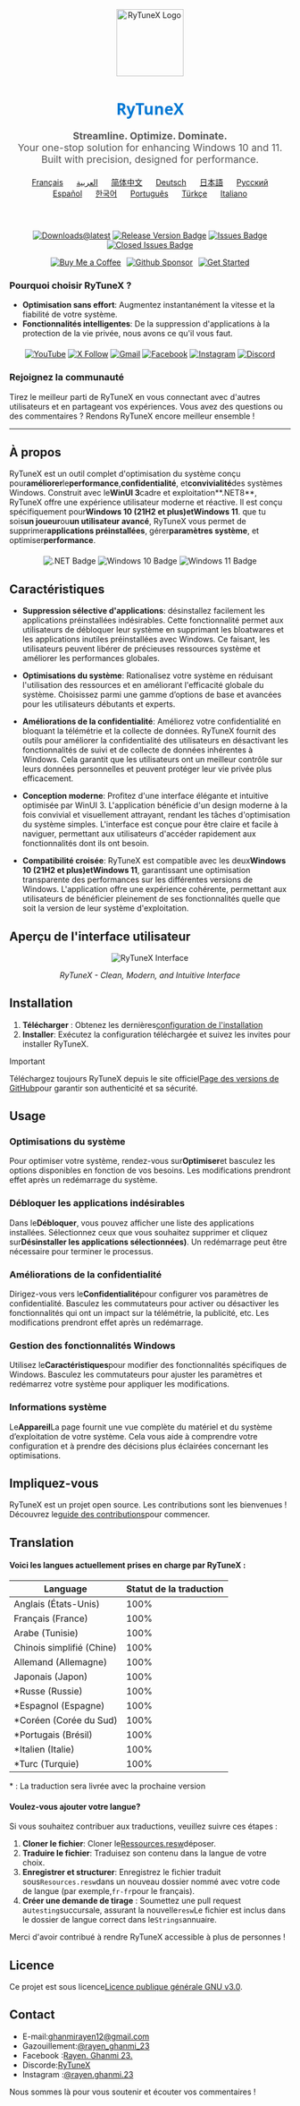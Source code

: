 <div align="center">
  <img src="https://github.com/user-attachments/assets/bc2beddd-99fe-4a50-b85f-0806b754a176" alt="RyTuneX Logo" width="120">
</div>

<h1 align="center" style="font-family: 'Segoe UI', sans-serif; font-weight: 600; color: #0078D4;">RyTuneX</h1>

<p align="center" style="font-size: 1.1rem; color: #555;">
  <strong>Streamline. Optimize. Dominate.</strong><br>
  Your one-stop solution for enhancing Windows 10 and 11. Built with precision, designed for performance.
</p>

<div align="center" style="margin: 20px 0; text-align: center;">
  <a href="README.fr.md" style="margin: 0 10px;">Français</a>
  <a href="README.ar.md" style="margin: 0 10px;">العربية</a>
  <a href="README.zh-CN.md" style="margin: 0 10px;">简体中文</a>
  <a href="README.de.md" style="margin: 0 10px;">Deutsch</a>
  <a href="README.ja.md" style="margin: 0 10px;">日本語</a>
  <a href="README.ru.md" style="margin: 0 10px;">Русский</a>
  <a href="README.es.md" style="margin: 0 10px;">Español</a>
  <a href="README.ko.md" style="margin: 0 10px;">한국어</a>
  <a href="README.pt.md" style="margin: 0 10px;">Português</a>
  <a href="README.tr.md" style="margin: 0 10px;">Türkçe</a>
  <a href="README.it.md" style="margin: 0 10px;">Italiano</a>
</div><br>

<div align="center" style="margin: 20px 0;">
  
  [![Downloads@latest](https://img.shields.io/github/downloads/rayenghanmi/rytunex/total?style=for-the-badge)](https://github.com/rayenghanmi/rytunex/releases/latest/download/RyTuneX.Setup.zip)
  [![Release Version Badge](https://img.shields.io/github/v/release/rayenghanmi/rytunex?style=for-the-badge)](https://github.com/rayenghanmi/rytunex/releases)
  [![Issues Badge](https://img.shields.io/github/issues/rayenghanmi/rytunex?style=for-the-badge)](https://github.com/rayenghanmi/rytunex/issues)
  [![Closed Issues Badge](https://img.shields.io/github/issues-closed/rayenghanmi/rytunex?color=%238256d0&style=for-the-badge)](https://github.com/rayenghanmi/rytunex/issues?q=is%3Aissue+is%3Aclosed)<br>

<a href="https://www.buymeacoffee.com/rayen.ghanmi.22"><img src="https://img.shields.io/badge/Buy_Me_A_Coffee-FFDD00?style=for-the-badge&logo=buy-me-a-coffee&logoColor=black" alt="Buy Me a Coffee" style="margin-right: 10px;"></a><a href="https://github.com/sponsors/rayenghanmi"><img src="https://img.shields.io/badge/sponsor-30363D?style=for-the-badge&logo=GitHub-Sponsors&logoColor=#white" alt="Github Sponsor" style="margin-right: 10px;"></a><a href="https://github.com/rayenghanmi/RyTuneX/wiki/Installation"><img src="https://img.shields.io/badge/Get%20Started-RyTuneX-blue?style=for-the-badge" alt="Get Started"></a>

</div>

### Pourquoi choisir RyTuneX ?

-   **Optimisation sans effort**: Augmentez instantanément la vitesse et la fiabilité de votre système.
-   **Fonctionnalités intelligentes**: De la suppression d'applications à la protection de la vie privée, nous avons ce qu'il vous faut.

<div align="center" style="margin: 20px 0;">
  <a href="https://youtube.com/@rayen.ghanmi.23?sub_confirmation=1"><img src="https://img.shields.io/badge/YouTube-FF0000?style=for-the-badge&logo=youtube&logoColor=white" alt="YouTube"></a>
  <a href="https://twitter.com/rayen_ghanmi_23"><img src="https://img.shields.io/badge/X-000000?style=for-the-badge&logo=x&logoColor=white" alt="X Follow"></a>
  <a href="mailto:ghanmirayen12@gmail.com"><img src="https://img.shields.io/badge/Gmail-D14836?style=for-the-badge&logo=gmail&logoColor=white" alt="Gmail"></a>
  <a href="https://www.facebook.com/rayen.ghanmi.23"><img src="https://img.shields.io/badge/Facebook-1877F2?style=for-the-badge&logo=facebook&logoColor=white" alt="Facebook"></a>
  <a href="https://www.instagram.com/rayen.ghanmi.23"><img src="https://img.shields.io/badge/Instagram-E4405F?style=for-the-badge&logo=instagram&logoColor=white" alt="Instagram"></a>
  <a href="https://discord.gg/gyBzyd364t"><img src="https://img.shields.io/badge/Discord-5865F2?style=for-the-badge&logo=discord&logoColor=white" alt="Discord"></a>
</div>

### Rejoignez la communauté

Tirez le meilleur parti de RyTuneX en vous connectant avec d'autres utilisateurs et en partageant vos expériences. Vous avez des questions ou des commentaires ? Rendons RyTuneX encore meilleur ensemble !

* * *

## À propos

RyTuneX est un outil complet d'optimisation du système conçu pour**améliorer**le**performance**,**confidentialité**, et**convivialité**des systèmes Windows. Construit avec le**WinUI 3**cadre et exploitation**.NET8**, RyTuneX offre une expérience utilisateur moderne et réactive. Il est conçu spécifiquement pour**Windows 10 (21H2 et plus)**et**Windows 11**. que tu sois**un joueur**ou**un utilisateur avancé**, RyTuneX vous permet de supprimer**applications préinstallées**, gérer**paramètres système**, et optimiser**performance**.

<div align="center" style="margin: 20px 0;">
  <img src="https://img.shields.io/badge/.NET8-512BD4?style=for-the-badge&logo=dotnet&logoColor=white" alt=".NET Badge" />
  <img src="https://img.shields.io/badge/Windows_10-0078d7?style=for-the-badge&logo=windows-10&logoColor=white" alt="Windows 10 Badge" />
  <img src="https://img.shields.io/badge/Windows_11-0078d4?style=for-the-badge&logo=windows-11&logoColor=white" alt="Windows 11 Badge" />
</div>

## Caractéristiques

-   **Suppression sélective d'applications**: désinstallez facilement les applications préinstallées indésirables. Cette fonctionnalité permet aux utilisateurs de débloquer leur système en supprimant les bloatwares et les applications inutiles préinstallées avec Windows. Ce faisant, les utilisateurs peuvent libérer de précieuses ressources système et améliorer les performances globales.

-   **Optimisations du système**: Rationalisez votre système en réduisant l'utilisation des ressources et en améliorant l'efficacité globale du système. Choisissez parmi une gamme d’options de base et avancées pour les utilisateurs débutants et experts.

-   **Améliorations de la confidentialité**: Améliorez votre confidentialité en bloquant la télémétrie et la collecte de données. RyTuneX fournit des outils pour améliorer la confidentialité des utilisateurs en désactivant les fonctionnalités de suivi et de collecte de données inhérentes à Windows. Cela garantit que les utilisateurs ont un meilleur contrôle sur leurs données personnelles et peuvent protéger leur vie privée plus efficacement.

-   **Conception moderne**: Profitez d'une interface élégante et intuitive optimisée par WinUI 3. L'application bénéficie d'un design moderne à la fois convivial et visuellement attrayant, rendant les tâches d'optimisation du système simples. L'interface est conçue pour être claire et facile à naviguer, permettant aux utilisateurs d'accéder rapidement aux fonctionnalités dont ils ont besoin.

-   **Compatibilité croisée**: RyTuneX est compatible avec les deux**Windows 10 (21H2 et plus)**et**Windows 11**, garantissant une optimisation transparente des performances sur les différentes versions de Windows. L'application offre une expérience cohérente, permettant aux utilisateurs de bénéficier pleinement de ses fonctionnalités quelle que soit la version de leur système d'exploitation.

## Aperçu de l'interface utilisateur

<div align="center">
  <picture>
    <source media="(prefers-color-scheme: dark)" srcset="https://github.com/user-attachments/assets/e8d2ad64-0401-4b1f-b7c9-c4fc09979459" />
    <source media="(prefers-color-scheme: light)" srcset="https://github.com/user-attachments/assets/86448dc8-49f8-4f80-ab6b-7c8da26e2d2f" />
    <img alt="RyTuneX Interface" src="https://github.com/user-attachments/assets/e8d2ad64-0401-4b1f-b7c9-c4fc09979459" />
  </picture>
  <p><em>RyTuneX - Clean, Modern, and Intuitive Interface</em></p>
</div>

## Installation

1.  **Télécharger** : Obtenez les dernières[configuration de l'installation](https://github.com/rayenghanmi/RyTuneX/releases/latest)
2.  **Installer**: Exécutez la configuration téléchargée et suivez les invites pour installer RyTuneX.

> [!IMPORTANT]  
> Téléchargez toujours RyTuneX depuis le site officiel[Page des versions de GitHub](https://github.com/rayenghanmi/RyTuneX/releases)pour garantir son authenticité et sa sécurité.

## Usage

### Optimisations du système

Pour optimiser votre système, rendez-vous sur**Optimiser**et basculez les options disponibles en fonction de vos besoins. Les modifications prendront effet après un redémarrage du système.

### Débloquer les applications indésirables

Dans le**Débloquer**, vous pouvez afficher une liste des applications installées. Sélectionnez ceux que vous souhaitez supprimer et cliquez sur**Désinstaller les applications sélectionnées)**. Un redémarrage peut être nécessaire pour terminer le processus.

### Améliorations de la confidentialité

Dirigez-vous vers le**Confidentialité**pour configurer vos paramètres de confidentialité. Basculez les commutateurs pour activer ou désactiver les fonctionnalités qui ont un impact sur la télémétrie, la publicité, etc. Les modifications prendront effet après un redémarrage.

### Gestion des fonctionnalités Windows

Utilisez le**Caractéristiques**pour modifier des fonctionnalités spécifiques de Windows. Basculez les commutateurs pour ajuster les paramètres et redémarrez votre système pour appliquer les modifications.

### Informations système

Le**Appareil**La page fournit une vue complète du matériel et du système d’exploitation de votre système. Cela vous aide à comprendre votre configuration et à prendre des décisions plus éclairées concernant les optimisations.

## Impliquez-vous

RyTuneX est un projet open source. Les contributions sont les bienvenues !  
Découvrez le[guide des contributions](https://github.com/rayenghanmi/RyTuneX/blob/main/CONTRIBUTING.md)pour commencer.

## Translation

#### Voici les langues actuellement prises en charge par RyTuneX :

| Language                  | Statut de la traduction |
| ------------------------- | ----------------------- |
| Anglais (États-Unis)      | 100%                    |
| Français (France)         | 100%                    |
| Arabe (Tunisie)           | 100%                    |
| Chinois simplifié (Chine) | 100%                    |
| Allemand (Allemagne)      | 100%                    |
| Japonais (Japon)          | 100%                    |
| \*Russe (Russie)          | 100%                    |
| \*Espagnol (Espagne)      | 100%                    |
| \*Coréen (Corée du Sud)   | 100%                    |
| \*Portugais (Brésil)      | 100%                    |
| \*Italien (Italie)        | 100%                    |
| \*Turc (Turquie)          | 100%                    |

\* : La traduction sera livrée avec la prochaine version

#### Voulez-vous ajouter votre langue?

Si vous souhaitez contribuer aux traductions, veuillez suivre ces étapes :

1.  **Cloner le fichier**: Cloner le[Ressources.resw](../testing/Strings/en-us/Resources.resw)déposer.
2.  **Traduire le fichier**: Traduisez son contenu dans la langue de votre choix.
3.  **Enregistrer et structurer**: Enregistrez le fichier traduit sous`Resources.resw`dans un nouveau dossier nommé avec votre code de langue (par exemple,`fr-fr`pour le français).
4.  **Créer une demande de tirage** : Soumettez une pull request au`testing`succursale, assurant la nouvelle`resw`Le fichier est inclus dans le dossier de langue correct dans le`Strings`annuaire.

Merci d'avoir contribué à rendre RyTuneX accessible à plus de personnes !

## Licence

Ce projet est sous licence[Licence publique générale GNU v3.0](https://github.com/rayenghanmi/RyTuneX/blob/main/LICENSE.md).

## Contact

-   E-mail:[ghanmirayen12@gmail.com](mailto:ghanmirayen12@gmail.com)
-   Gazouillement:[@rayen_ghanmi_23](https://twitter.com/rayen_ghanmi_23)
-   Facebook :[Rayen. Ghanmi 23.](https://www.facebook.com/rayen.ghanmi.23)
-   Discorde:[RyTuneX](https://discord.gg/gyBzyd364t)
-   Instagram :[@rayen.ghanmi.23](https://instagram.com/rayen.ghanmi.23)

Nous sommes là pour vous soutenir et écouter vos commentaires !
